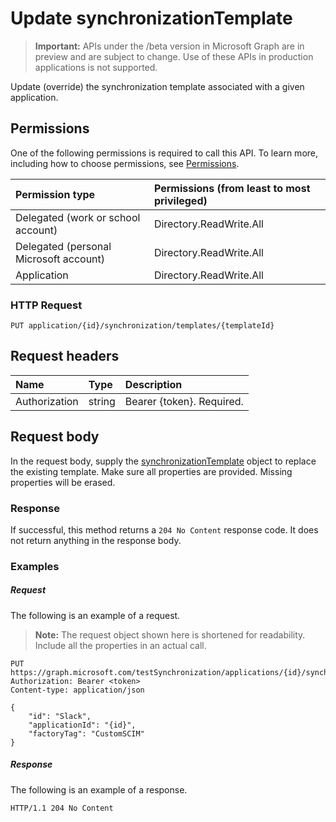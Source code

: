 # Update synchronizationTemplate

> **Important:** APIs under the /beta version in Microsoft Graph are in preview and are subject to change. Use of these APIs in production applications is not supported.

Update (override) the synchronization template associated with a given application.

## Permissions
One of the following permissions is required to call this API. To learn more, including how to choose permissions, see [Permissions](../../../concepts/permissions_reference.md).

|Permission type                        | Permissions (from least to most privileged)              |
|:--------------------------------------|:---------------------------------------------------------|
|Delegated (work or school account)     |Directory.ReadWrite.All  |
|Delegated (personal Microsoft account) |Directory.ReadWrite.All  |
|Application                            |Directory.ReadWrite.All  | 

### HTTP Request
<!-- { "blockType": "ignored" } -->
```http
PUT application/{id}/synchronization/templates/{templateId}
```

## Request headers

| Name           | Type    | Description|
|:---------------|:--------|:-----------|
| Authorization  | string  | Bearer {token}. Required. |

## Request body

In the request body, supply the [synchronizationTemplate](../resources/synchronization_template.md) object to replace the existing template. Make sure all properties are provided. Missing properties will be erased.

### Response

If successful, this method returns a `204 No Content` response code. It does not return anything in the response body.

### Examples

##### Request
The following is an example of a request. 

>**Note:** The request object shown here is shortened for readability. Include all the properties in an actual call.
<!-- {
  "blockType": "request",
  "name": "update_synchronizationtemplate"
}-->
```http
PUT https://graph.microsoft.com/testSynchronization/applications/{id}/synchronization/templates/{templateId}
Authorization: Bearer <token>
Content-type: application/json

{
    "id": "Slack",
    "applicationId": "{id}",
    "factoryTag": "CustomSCIM"
}
```

##### Response
The following is an example of a response.
<!-- {
  "blockType": "response",
  "truncated": true,
  "@odata.type": "microsoft.graph.synchronizationTemplate"
} -->
```http
HTTP/1.1 204 No Content
```

<!-- uuid: 8fcb5dbc-d5aa-4681-8e31-b001d5168d79
2015-10-25 14:57:30 UTC -->
<!-- {
  "type": "#page.annotation",
  "description": "Update synchronizationtemplate",
  "keywords": "",
  "section": "documentation",
  "tocPath": ""
}-->